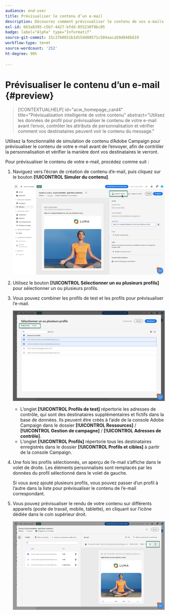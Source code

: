 ```yaml
---
audience: end-user
title: Prévisualiser le contenu d’un e-mail
description: Découvrez comment prévisualiser le contenu de vos e-mails avec l’interface utilisateur web de Campaign.
exl-id: 663a8395-c5b7-4427-bfdd-055230f9bc05
badge: label="Alpha" type="Informatif"
source-git-commit: 15c37b0651b1d15dd80571c504aaca59d848b619
workflow-type: tm+mt
source-wordcount: '252'
ht-degree: 98%

---
```



# Prévisualiser le contenu d’un e-mail {#preview}

>[!CONTEXTUALHELP]
>id="acw_homepage_card4"
>title="Prévisualisation intelligente de votre contenu"
>abstract="Utilisez les données de profil pour prévisualiser le contenu de votre e-mail avant l’envoi, contrôler les attributs de personnalisation et vérifier comment vos destinataires peuvent voir le contenu du message."

Utilisez la fonctionnalité de simulation de contenu d’Adobe Campaign pour prévisualiser le contenu de votre e-mail avant de l’envoyer, afin de contrôler la personnalisation et vérifier la manière dont vos destinataires le verront.

Pour prévisualiser le contenu de votre e-mail, procédez comme suit :

1. Naviguez vers l’écran de création de contenu d’e-mail, puis cliquez sur le bouton **[!UICONTROL Simuler du contenu]**.

   ![](assets/simulate.png)

1. Utilisez le bouton **[!UICONTROL Sélectionner un ou plusieurs profils]** pour sélectionner un ou plusieurs profils.
1. Vous pouvez combiner les profils de test et les profils pour prévisualiser l’e-mail.

   ![](assets/preview-profile.png)

   * L’onglet **[!UICONTROL Profils de test]** répertorie les adresses de contrôle, qui sont des destinataires supplémentaires et fictifs dans la base de données. Ils peuvent être créés à l’aide de la console Adobe Campaign dans le dossier **[!UICONTROL Ressources]** / **[!UICONTROL Gestion de campagne]** / **[!UICONTROL Adresses de contrôle]**.
   * L’onglet **[!UICONTROL Profils]** répertorie tous les destinataires enregistrés dans le dossier **[!UICONTROL Profils et cibles]** à partir de la console Campaign.

1. Une fois les profils sélectionnés, un aperçu de l’e-mail s’affiche dans le volet de droite. Les éléments personnalisés sont remplacés par les données du profil sélectionné dans le volet de gauche.

   Si vous avez ajouté plusieurs profils, vous pouvez passer d’un profil à l’autre dans la liste pour prévisualiser le contenu de l’e-mail correspondant.

1. Vous pouvez prévisualiser le rendu de votre contenu sur différents appareils (poste de travail, mobile, tablette), en cliquant sur l’icône dédiée dans le coin supérieur droit.

   ![](assets/preview.png)


